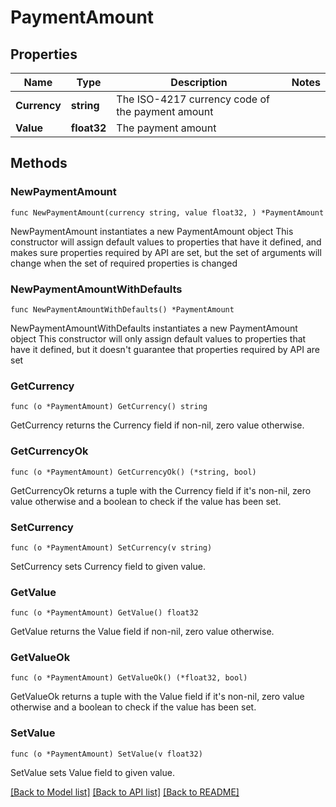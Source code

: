 # PaymentAmount

## Properties

Name | Type | Description | Notes
------------ | ------------- | ------------- | -------------
**Currency** | **string** | The ISO-4217 currency code of the payment amount | 
**Value** | **float32** | The payment amount | 

## Methods

### NewPaymentAmount

`func NewPaymentAmount(currency string, value float32, ) *PaymentAmount`

NewPaymentAmount instantiates a new PaymentAmount object
This constructor will assign default values to properties that have it defined,
and makes sure properties required by API are set, but the set of arguments
will change when the set of required properties is changed

### NewPaymentAmountWithDefaults

`func NewPaymentAmountWithDefaults() *PaymentAmount`

NewPaymentAmountWithDefaults instantiates a new PaymentAmount object
This constructor will only assign default values to properties that have it defined,
but it doesn't guarantee that properties required by API are set

### GetCurrency

`func (o *PaymentAmount) GetCurrency() string`

GetCurrency returns the Currency field if non-nil, zero value otherwise.

### GetCurrencyOk

`func (o *PaymentAmount) GetCurrencyOk() (*string, bool)`

GetCurrencyOk returns a tuple with the Currency field if it's non-nil, zero value otherwise
and a boolean to check if the value has been set.

### SetCurrency

`func (o *PaymentAmount) SetCurrency(v string)`

SetCurrency sets Currency field to given value.


### GetValue

`func (o *PaymentAmount) GetValue() float32`

GetValue returns the Value field if non-nil, zero value otherwise.

### GetValueOk

`func (o *PaymentAmount) GetValueOk() (*float32, bool)`

GetValueOk returns a tuple with the Value field if it's non-nil, zero value otherwise
and a boolean to check if the value has been set.

### SetValue

`func (o *PaymentAmount) SetValue(v float32)`

SetValue sets Value field to given value.



[[Back to Model list]](../README.md#documentation-for-models) [[Back to API list]](../README.md#documentation-for-api-endpoints) [[Back to README]](../README.md)


